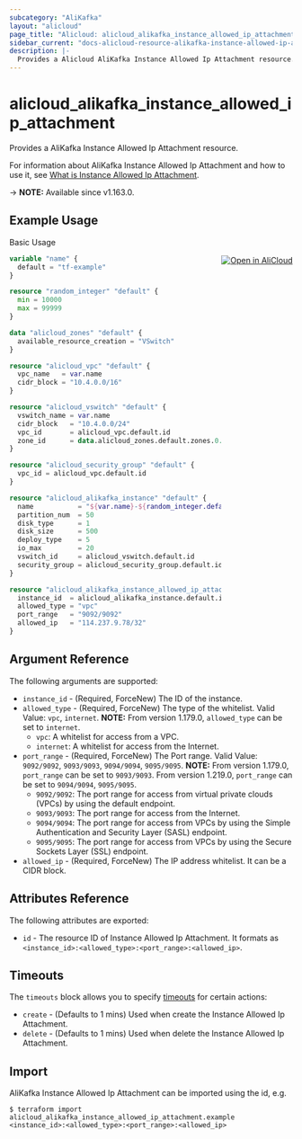 ```yaml
---
subcategory: "AliKafka"
layout: "alicloud"
page_title: "Alicloud: alicloud_alikafka_instance_allowed_ip_attachment"
sidebar_current: "docs-alicloud-resource-alikafka-instance-allowed-ip-attachment"
description: |-
  Provides a Alicloud AliKafka Instance Allowed Ip Attachment resource.
---
```


# alicloud_alikafka_instance_allowed_ip_attachment

Provides a AliKafka Instance Allowed Ip Attachment resource.

For information about AliKafka Instance Allowed Ip Attachment and how to use it, see [What is Instance Allowed Ip Attachment](https://www.alibabacloud.com/help/en/message-queue-for-apache-kafka/latest/api-alikafka-2019-09-16-updateallowedip).

-> **NOTE:** Available since v1.163.0.

## Example Usage
<div class="oics-button" style="float: right;margin: 0 0 -40px 0;">
  <a href="https://api.aliyun.com/api-tools/terraform?resource=alicloud_alikafka_instance_allowed_ip_attachment&exampleId=c1d0d26f-b82d-d0a3-3030-db4a26ec5b5e891ada72&activeTab=example&spm=docs.r.alikafka_instance_allowed_ip_attachment.0.c1d0d26fb8" target="_blank">
    <img alt="Open in AliCloud" src="https://img.alicdn.com/imgextra/i1/O1CN01hjjqXv1uYUlY56FyX_!!6000000006049-55-tps-254-36.svg" style="max-height: 44px; margin: 32px auto; max-width: 100%;">
  </a>
</div>

Basic Usage

```terraform
variable "name" {
  default = "tf-example"
}

resource "random_integer" "default" {
  min = 10000
  max = 99999
}

data "alicloud_zones" "default" {
  available_resource_creation = "VSwitch"
}

resource "alicloud_vpc" "default" {
  vpc_name   = var.name
  cidr_block = "10.4.0.0/16"
}

resource "alicloud_vswitch" "default" {
  vswitch_name = var.name
  cidr_block   = "10.4.0.0/24"
  vpc_id       = alicloud_vpc.default.id
  zone_id      = data.alicloud_zones.default.zones.0.id
}

resource "alicloud_security_group" "default" {
  vpc_id = alicloud_vpc.default.id
}

resource "alicloud_alikafka_instance" "default" {
  name           = "${var.name}-${random_integer.default.result}"
  partition_num  = 50
  disk_type      = 1
  disk_size      = 500
  deploy_type    = 5
  io_max         = 20
  vswitch_id     = alicloud_vswitch.default.id
  security_group = alicloud_security_group.default.id
}

resource "alicloud_alikafka_instance_allowed_ip_attachment" "default" {
  instance_id  = alicloud_alikafka_instance.default.id
  allowed_type = "vpc"
  port_range   = "9092/9092"
  allowed_ip   = "114.237.9.78/32"
}
```

## Argument Reference

The following arguments are supported:

* `instance_id` - (Required, ForceNew) The ID of the instance.
* `allowed_type` - (Required, ForceNew) The type of the whitelist. Valid Value: `vpc`, `internet`. **NOTE:** From version 1.179.0, `allowed_type` can be set to `internet`.
  - `vpc`: A whitelist for access from a VPC.
  - `internet`: A whitelist for access from the Internet.
* `port_range` - (Required, ForceNew) The Port range. Valid Value: `9092/9092`, `9093/9093`, `9094/9094`, `9095/9095`. **NOTE:** From version 1.179.0, `port_range` can be set to `9093/9093`. From version 1.219.0, `port_range` can be set to `9094/9094`, `9095/9095`.
  - `9092/9092`: The port range for access from virtual private clouds (VPCs) by using the default endpoint.
  - `9093/9093`: The port range for access from the Internet.
  - `9094/9094`: The port range for access from VPCs by using the Simple Authentication and Security Layer (SASL) endpoint.
  - `9095/9095`: The port range for access from VPCs by using the Secure Sockets Layer (SSL) endpoint.
* `allowed_ip` - (Required, ForceNew) The IP address whitelist. It can be a CIDR block.

## Attributes Reference

The following attributes are exported:

* `id` - The resource ID of Instance Allowed Ip Attachment. It formats as `<instance_id>:<allowed_type>:<port_range>:<allowed_ip>`.

## Timeouts

The `timeouts` block allows you to specify [timeouts](https://www.terraform.io/docs/configuration-0-11/resources.html#timeouts) for certain actions:

* `create` - (Defaults to 1 mins) Used when create the Instance Allowed Ip Attachment.
* `delete` - (Defaults to 1 mins) Used when delete the Instance Allowed Ip Attachment.


## Import

AliKafka Instance Allowed Ip Attachment can be imported using the id, e.g.

```shell
$ terraform import alicloud_alikafka_instance_allowed_ip_attachment.example <instance_id>:<allowed_type>:<port_range>:<allowed_ip>
```
